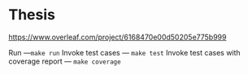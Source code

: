 # Thesis 

https://www.overleaf.com/project/6168470e00d50205e775b999

Run —`make run`
Invoke test cases — `make test`
Invoke test cases with coverage report — `make coverage`
    
 